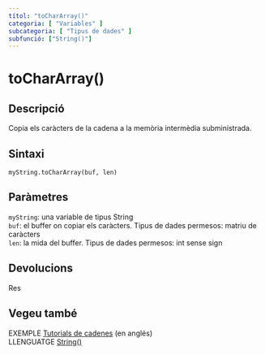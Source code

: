 ```yaml
---
títol: "toCharArray()"
categoria: [ "Variables" ]
subcategoria: [ "Tipus de dades" ]
subfunció: ["String()"]
---
```


# toCharArray()

## Descripció

Copia els caràcters de la cadena a la memòria intermèdia subministrada.

## Sintaxi

`myString.toCharArray(buf, len)`

## Paràmetres

`myString`: una variable de tipus String  
`buf`: el buffer on copiar els caràcters. Tipus de dades permesos: matriu de caràcters  
`len`: la mida del buffer. Tipus de dades permesos: int sense sign

## Devolucions

Res

## Vegeu també

EXEMPLE [Tutorials de cadenes](https://www.arduino.cc/en/Tutorial/BuiltInExamples#strings) (en anglés)  
LLENGUATGE [String()](../String().md)

